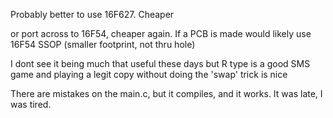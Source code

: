 Probably better to use 16F627. Cheaper

or port across to 16F54, cheaper again. If a PCB is made
would likely use 16F54 SSOP (smaller footprint, not thru hole)

I dont see it being much that useful these days but
R type is a good SMS game and playing a legit copy without 
doing the 'swap' trick is nice


There are mistakes on the main.c, but it compiles, and it works. It was late, I was tired.
